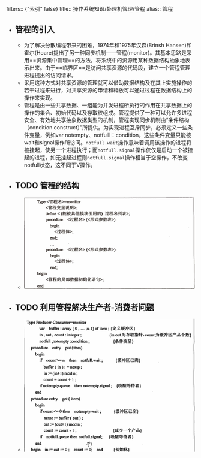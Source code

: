 filters:: {"索引" false}
title:: 操作系统知识/处理机管理/管程
alias:: 管程

- ## 管程的引入
	- 为了解决分散编程带来的困难，1974年和1975年汉森(Brinsh Hansen)和霍尔(Hoare)提出了另一种同步机制——管程(monitor)。其基本思路是采用==资源集中管理==的方法，将系统中的资源用某种数据结构抽象地表示出来。由于==临界区==是访问共享资源的代码段，建立一个管程管理进程提出的访问请求。
	- 采用这种方式对共享资源的管理就可以借助数据结构及在其上实施操作的若干过程来进行，对共享资源的申请和释放可以通过过程在数据结构上的操作来实现。
	- 管程是由一些共享数据、一组能为并发进程所执行的作用在共享数据上的操作的集合、初始代码以及存取权组成。管程提供了一种可以允许多进程安全、有效地共享抽象数据类型的机制，管程实现同步机制由“条件结构（condition construct）”所提供。为实现进程互斥同步，必须定义一些条件变量，例如var notempty、notfulll：condition，这些条件变量只能被wait和signal操作所访问。`notfull.wait`操作意味着调用该操作的进程将被挂起，使另一个进程执行；而`notfull.signal`操作仅仅是启动一个被挂起的进程，如无挂起进程则`notfull.signal`操作相当于空操作，不改变notfull状态，这不同于V操作。
- ## TODO 管程的结构
	- ![image.png](../assets/image_1648970502522_0.png)
- ## TODO 利用管程解决生产者-消费者问题
	- ![image.png](../assets/image_1648970522375_0.png)